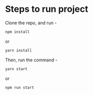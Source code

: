 # Steps to run project

Clone the repo, and run -

```javascript
npm install
```
or

```javascript
yarn install
```

Then, run the command -

```javascript
yarn start
```
or

```javascript
npm run start
```